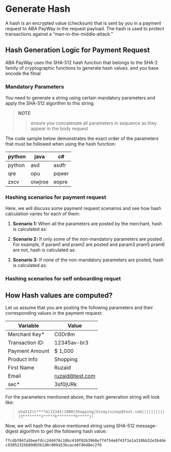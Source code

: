 # Generate Hash

A hash is an encrypted value (checksum) that is sent by you in a payment request to ABA PayWay in the request payload. The hash is used to protect transactions against a “man-in-the-middle-attack.”

## Hash Generation Logic for Payment Request

ABA PayWay uses the SHA-512 hash function that belongs to the SHA-2 family of cryptographic functions to generate hash values.
and you base encode the filnal

### Mandatory Parameters

You need to generate a string using certain mandatory parameters and apply the SHA-512 algorithm to this string.

> **NOTE**
>> ensure you concatenate all parameters in sequence as they appear in the body request

The code sample below demonstrates the exact order of the parameters that must be followed when using the hash function:

python | java |  c#
---| --- | ---
python | asd| asdfr|
qre| opu| pqwer|
zxcv | oiwjroe| eopre

### Hashing scenarios for payment request

Here, we will discuss some payment request scenarios and see how hash calculation varies for each of them:

1. **Scenario 1:** When all the parameters are posted by the merchant, hash is calculated as:

2. **Scenario 2:** If only some of the non-mandatory parameters are posted . For example, if param1 and pram2 are posted and param3 pram5 pram6 are not, hash is calculated as:

3. **Scenario 3:** If none of the non-mandatory parameters are posted, hash is calculated as:

### Hashing scenarios for self onboarding requet

## How Hash values are computed?

Let us assume that you are posting the following parameters and their corresponding values in the payment request:

Variable| Value|
---|---|
Merchant Key* | C0Dr8m
Transaction ID: | 12345av-br3
Payment Amount|  $ 1,000
Product Info|  Shopping
First Name | Ruzaid
Email | <ruzaid@test.com>
sec*|  3sf0jURk

For the parameters mentioned above, the hash generation string will look like:

> ```sha512(C****m|12345|1000|Shopping|Vinay|vinay@test.com|||||||||||3********s*****k********h*****j)```

Now, we will hash the above mentioned string using SHA-512 message-digest algorithm to get the following hash value:

```ffcdbf04fa5beefdcc2dd476c18bc410f02b3968e7f4f54e8f43f1e1a310bb32e3b4dec9305232bb89db5b1d0c009a53bcace6f4bd8ec2f6```
